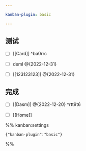 ```yaml
---

kanban-plugin: basic

---
```


## 测试

- [ ] [[Card]] ^ba0rrc
- [ ] deml @{2022-12-31}
- [ ] [[123123123]] @{2022-12-31}


## 完成

- [ ] [[Dasm]] @{2022-12-20} ^rtt9t6
- [ ] [[Home]]




%% kanban:settings
```
{"kanban-plugin":"basic"}
```
%%